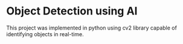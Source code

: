 # Object Detection using AI
 This project was implemented in python using cv2 library capable of identifying objects in real-time.
